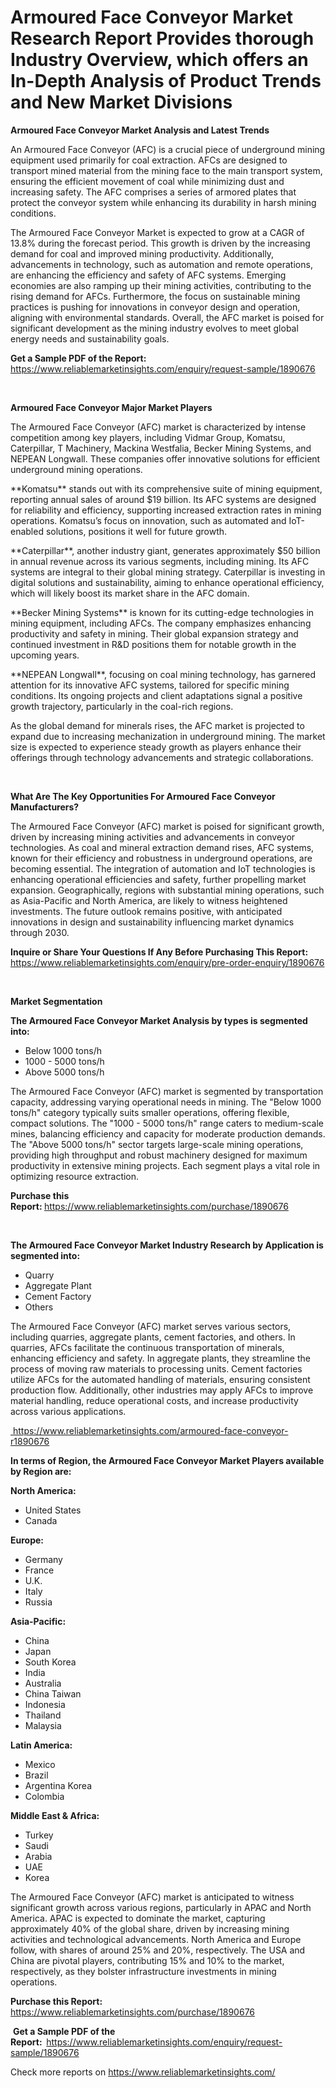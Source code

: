 <p><h1>Armoured Face Conveyor Market Research Report Provides thorough Industry Overview, which offers an In-Depth Analysis of Product Trends and New Market Divisions</h1></p><p><strong>Armoured Face Conveyor Market Analysis and Latest Trends</strong></p>
<p><p>An Armoured Face Conveyor (AFC) is a crucial piece of underground mining equipment used primarily for coal extraction. AFCs are designed to transport mined material from the mining face to the main transport system, ensuring the efficient movement of coal while minimizing dust and increasing safety. The AFC comprises a series of armored plates that protect the conveyor system while enhancing its durability in harsh mining conditions.</p><p>The Armoured Face Conveyor Market is expected to grow at a CAGR of 13.8% during the forecast period. This growth is driven by the increasing demand for coal and improved mining productivity. Additionally, advancements in technology, such as automation and remote operations, are enhancing the efficiency and safety of AFC systems. Emerging economies are also ramping up their mining activities, contributing to the rising demand for AFCs. Furthermore, the focus on sustainable mining practices is pushing for innovations in conveyor design and operation, aligning with environmental standards. Overall, the AFC market is poised for significant development as the mining industry evolves to meet global energy needs and sustainability goals.</p></p>
<p><strong>Get a Sample PDF of the Report:&nbsp;</strong> <a href="https://www.reliablemarketinsights.com/enquiry/request-sample/1890676?utm_campaign=3560&utm_medium=2&utm_source=Github&utm_content=ia&utm_term=10042025&utm_id=armoured-face-conveyor">https://www.reliablemarketinsights.com/enquiry/request-sample/1890676</a></p>
<p>&nbsp;</p>
<p><strong>Armoured Face Conveyor Major Market Players</strong></p>
<p><p>The Armoured Face Conveyor (AFC) market is characterized by intense competition among key players, including Vidmar Group, Komatsu, Caterpillar, T Machinery, Mackina Westfalia, Becker Mining Systems, and NEPEAN Longwall. These companies offer innovative solutions for efficient underground mining operations.</p><p>**Komatsu** stands out with its comprehensive suite of mining equipment, reporting annual sales of around $19 billion. Its AFC systems are designed for reliability and efficiency, supporting increased extraction rates in mining operations. Komatsu’s focus on innovation, such as automated and IoT-enabled solutions, positions it well for future growth.</p><p>**Caterpillar**, another industry giant, generates approximately $50 billion in annual revenue across its various segments, including mining. Its AFC systems are integral to their global mining strategy. Caterpillar is investing in digital solutions and sustainability, aiming to enhance operational efficiency, which will likely boost its market share in the AFC domain.</p><p>**Becker Mining Systems** is known for its cutting-edge technologies in mining equipment, including AFCs. The company emphasizes enhancing productivity and safety in mining. Their global expansion strategy and continued investment in R&D positions them for notable growth in the upcoming years.</p><p>**NEPEAN Longwall**, focusing on coal mining technology, has garnered attention for its innovative AFC systems, tailored for specific mining conditions. Its ongoing projects and client adaptations signal a positive growth trajectory, particularly in the coal-rich regions.</p><p>As the global demand for minerals rises, the AFC market is projected to expand due to increasing mechanization in underground mining. The market size is expected to experience steady growth as players enhance their offerings through technology advancements and strategic collaborations.</p></p>
<p>&nbsp;</p>
<p><strong>What Are The Key Opportunities For Armoured Face Conveyor Manufacturers?</strong></p>
<p><p>The Armoured Face Conveyor (AFC) market is poised for significant growth, driven by increasing mining activities and advancements in conveyor technologies. As coal and mineral extraction demand rises, AFC systems, known for their efficiency and robustness in underground operations, are becoming essential. The integration of automation and IoT technologies is enhancing operational efficiencies and safety, further propelling market expansion. Geographically, regions with substantial mining operations, such as Asia-Pacific and North America, are likely to witness heightened investments. The future outlook remains positive, with anticipated innovations in design and sustainability influencing market dynamics through 2030.</p></p>
<p><strong>Inquire or Share Your Questions If Any Before Purchasing This Report:</strong> <a href="https://www.reliablemarketinsights.com/enquiry/pre-order-enquiry/1890676?utm_campaign=3560&utm_medium=2&utm_source=Github&utm_content=ia&utm_term=10042025&utm_id=armoured-face-conveyor">https://www.reliablemarketinsights.com/enquiry/pre-order-enquiry/1890676</a></p>
<p>&nbsp;</p>
<p><strong>Market Segmentation</strong></p>
<p><strong>The Armoured Face Conveyor Market Analysis by types is segmented into:</strong></p>
<p><ul><li>Below 1000 tons/h</li><li>1000 - 5000 tons/h</li><li>Above 5000 tons/h</li></ul></p>
<p><p>The Armoured Face Conveyor (AFC) market is segmented by transportation capacity, addressing varying operational needs in mining. The "Below 1000 tons/h" category typically suits smaller operations, offering flexible, compact solutions. The "1000 - 5000 tons/h" range caters to medium-scale mines, balancing efficiency and capacity for moderate production demands. The "Above 5000 tons/h" sector targets large-scale mining operations, providing high throughput and robust machinery designed for maximum productivity in extensive mining projects. Each segment plays a vital role in optimizing resource extraction.</p></p>
<p><strong>Purchase this Report:&nbsp;</strong><a href="https://www.reliablemarketinsights.com/purchase/1890676?utm_campaign=3560&utm_medium=2&utm_source=Github&utm_content=ia&utm_term=10042025&utm_id=armoured-face-conveyor">https://www.reliablemarketinsights.com/purchase/1890676</a></p>
<p>&nbsp;</p>
<p><strong>The Armoured Face Conveyor Market Industry Research by Application is segmented into:</strong></p>
<p><ul><li>Quarry</li><li>Aggregate Plant</li><li>Cement Factory</li><li>Others</li></ul></p>
<p><p>The Armoured Face Conveyor (AFC) market serves various sectors, including quarries, aggregate plants, cement factories, and others. In quarries, AFCs facilitate the continuous transportation of minerals, enhancing efficiency and safety. In aggregate plants, they streamline the process of moving raw materials to processing units. Cement factories utilize AFCs for the automated handling of materials, ensuring consistent production flow. Additionally, other industries may apply AFCs to improve material handling, reduce operational costs, and increase productivity across various applications.</p></p>
<p><a href="https://www.reliablemarketinsights.com/armoured-face-conveyor-r1890676?utm_campaign=3560&utm_medium=2&utm_source=Github&utm_content=ia&utm_term=10042025&utm_id=armoured-face-conveyor">&nbsp;https://www.reliablemarketinsights.com/armoured-face-conveyor-r1890676</a></p>
<p><strong>In terms of Region, the Armoured Face Conveyor Market Players available by Region are:</strong></p>
<p>
    <p> <strong> North America: </strong>
        <ul>
            <li>United States</li>
            <li>Canada</li>
        </ul>
        </p> 
    <p> <strong> Europe: </strong>
        <ul>
            <li>Germany</li>
            <li>France</li>
            <li>U.K.</li>
            <li>Italy</li>
            <li>Russia</li>
        </ul>
        </p> 
    <p> <strong> Asia-Pacific: </strong>
        <ul>
            <li>China</li>
            <li>Japan</li>
            <li>South Korea</li>
            <li>India</li>
            <li>Australia</li>
            <li>China Taiwan</li>
            <li>Indonesia</li>
            <li>Thailand</li>
            <li>Malaysia</li>
        </ul>
        </p> 
    <p> <strong> Latin America: </strong>
        <ul>
            <li>Mexico</li>
            <li>Brazil</li>
            <li>Argentina Korea</li>
            <li>Colombia</li>
        </ul>
        </p> 
    <p> <strong> Middle East & Africa: </strong>
        <ul>
            <li>Turkey</li>
            <li>Saudi</li>
            <li>Arabia</li>
            <li>UAE</li>
            <li>Korea</li>
        </ul>
    </p>
    </p>
<p><p>The Armoured Face Conveyor (AFC) market is anticipated to witness significant growth across various regions, particularly in APAC and North America. APAC is expected to dominate the market, capturing approximately 40% of the global share, driven by increasing mining activities and technological advancements. North America and Europe follow, with shares of around 25% and 20%, respectively. The USA and China are pivotal players, contributing 15% and 10% to the market, respectively, as they bolster infrastructure investments in mining operations.</p></p>
<p><strong>Purchase this Report: </strong><a href="https://www.reliablemarketinsights.com/purchase/1890676?utm_campaign=3560&utm_medium=2&utm_source=Github&utm_content=ia&utm_term=10042025&utm_id=armoured-face-conveyor">https://www.reliablemarketinsights.com/purchase/1890676</a></p>
<p>&nbsp;<strong>Get a Sample PDF of the Report:&nbsp;&nbsp;</strong><a href="https://www.reliablemarketinsights.com/enquiry/request-sample/1890676?utm_campaign=3560&utm_medium=2&utm_source=Github&utm_content=ia&utm_term=10042025&utm_id=armoured-face-conveyor">https://www.reliablemarketinsights.com/enquiry/request-sample/1890676</a></p>
<p><strong></strong></p>
<p>Check more reports on <a href="https://www.reliablemarketinsights.com/?utm_campaign=3560&utm_medium=2&utm_source=Github&utm_content=ia&utm_term=10042025&utm_id=armoured-face-conveyor">https://www.reliablemarketinsights.com/</a></p>